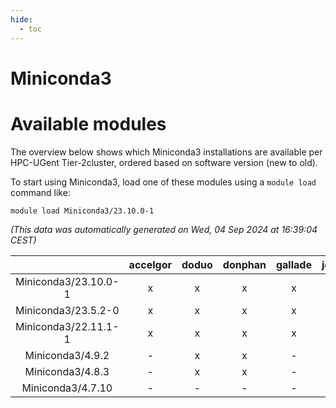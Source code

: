 ```yaml
---
hide:
  - toc
---
```


Miniconda3
==========

# Available modules


The overview below shows which Miniconda3 installations are available per HPC-UGent Tier-2cluster, ordered based on software version (new to old).

To start using Miniconda3, load one of these modules using a `module load` command like:

```shell
module load Miniconda3/23.10.0-1
```

*(This data was automatically generated on Wed, 04 Sep 2024 at 16:39:04 CEST)*  

| |accelgor|doduo|donphan|gallade|joltik|shinx|skitty|
| :---: | :---: | :---: | :---: | :---: | :---: | :---: | :---: |
|Miniconda3/23.10.0-1|x|x|x|x|x|x|x|
|Miniconda3/23.5.2-0|x|x|x|x|x|-|x|
|Miniconda3/22.11.1-1|x|x|x|x|x|-|x|
|Miniconda3/4.9.2|-|x|x|-|x|-|x|
|Miniconda3/4.8.3|-|x|x|-|x|-|x|
|Miniconda3/4.7.10|-|-|-|-|-|-|x|
